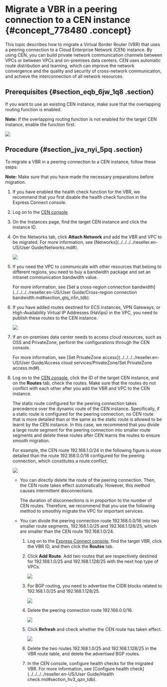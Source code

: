 # Migrate a VBR in a peering connection to a CEN instance {#concept_778480 .concept}

This topic describes how to migrate a Virtual Border Router \(VBR\) that uses a peering connection to a Cloud Enterprise Network \(CEN\) instance. By using CEN, you can build private network communication channels between VPCs or between VPCs and on-premises data centers. CEN uses automatic route distribution and learning, which can improve the network convergence and the quality and security of cross-network communication, and achieve the interconnection of all network resources.

## Prerequisites {#section_eqb_6jw_1q8 .section}

If you want to use an existing CEN instance, make sure that the overlapping routing function is enabled.

**Note:** If the overlapping routing function is not enabled for the target CEN instance, enable the function first.

![](http://static-aliyun-doc.oss-cn-hangzhou.aliyuncs.com/assets/img/630333/156438254049935_en-US.png)

## Procedure {#section_jva_nyi_5pq .section}

To migrate a VBR in a peering connection to a CEN instance, follow these steps:

**Note:** Make sure that you have made the necessary preparations before migration.

1.  If you have enabled the health check function for the VBR, we recommend that you first disable the health check function in the Express Connect console.
2.  Log on to the [CEN console](https://cen.console.aliyun.com).
3.  On the Instances page, find the target CEN instance and click the instance ID.
4.  On the Networks tab, click **Attach Network** and add the VBR and VPC to be migrated. For more information, see [Networks](../../../../reseller.en-US/User Guide/Networks.md#).

    ![](http://static-aliyun-doc.oss-cn-hangzhou.aliyuncs.com/assets/img/630370/156438254149948_en-US.png)

5.  If you need the VPC to communicate with other resources that belong to different regions, you need to buy a bandwidth package and set an intranet communication bandwidth value.

    For more information, see [Set a cross-region connection bandwidth](../../../../reseller.en-US/User Guide/Cross-region connection bandwidth.md#section_gtq_n5n_tdb).

6.  If you have added routes destined for ECS instances, VPN Gateways, or High-Availability Virtual IP Addresses \(HaVips\) in the VPC, you need to publish these routes to the CEN instance.

    ![](http://static-aliyun-doc.oss-cn-hangzhou.aliyuncs.com/assets/img/630439/156438254149940_en-US.png)

7.  If an on-premises data center needs to access cloud resources, such as OSS and PrivateZone, perform the configurations through the CEN console.

    For more information, see [Set PrivateZone access](../../../../reseller.en-US/User Guide/Access cloud services/PrivateZone/Set PrivateZone access.md#).

8.  Log on to the [CEN console](https://cen.console.aliyun.com/cen/detail/cen-0e7i2gmdfs6ymbxgay/route), click the ID of the target CEN instance, and on the **Routes** tab, check the routes. Make sure that the routes do not conflict with each other after you add the VBR and VPC to the CEN instance.

    The static route configured for the peering connection takes precedence over the dynamic route of the CEN instance. Specifically, if a static route is configured for the peering connection, no CEN route that is more detailed than or the same as the static route is allowed to be learnt by the CEN instance. In this case, we recommend that you divide a large route segment for the peering connection into smaller route segments and delete these routes after CEN learns the routes to ensure smooth migration.

    For example, the CEN route 192.168.1.0/24 in the following figure is more detailed than the route 192.168.0.0/16 configured for the peering connection, which constitutes a route conflict.

    ![](http://static-aliyun-doc.oss-cn-hangzhou.aliyuncs.com/assets/img/630370/156438254149949_en-US.png)

    -   You can directly delete the route of the peering connection. Then, the CEN route takes effect automatically. However, this method causes intermittent disconnections.

        The duration of disconnections is in proportion to the number of CEN routes. Therefore, we recommend that you use the following method to smoothly migrate the VPC for important services.

    -   You can divide the peering connection route 192.168.0.0/16 into two smaller route segments, 192.168.1.0/25 and 192.168.1.128/25, which are smaller than the CEN route 192.168.1.0/24.
        1.  Log on to the [Express Connect console](https://expressconnectnext.console.aliyun.com/vbr/cn-hangzhou/detail/vbr-bp1qg7vzlr2kjeak81e28), find the target VBR, click the VBR ID, and then click the **Routes** tab.
        2.  Click **Add Route**. Add two routes that are respectively destined for 192.168.1.0/25 and 192.168.1.128/25 with the next hop type of VPCs.

            ![](http://static-aliyun-doc.oss-cn-hangzhou.aliyuncs.com/assets/img/630370/156438254149950_en-US.png)

        3.  For BGP routing, you need to advertise the CIDR blocks related to 192.168.1.0/25 and 192.168.1.128/25.

            ![](http://static-aliyun-doc.oss-cn-hangzhou.aliyuncs.com/assets/img/630370/156438254249951_en-US.png)

        4.  Delete the peering connection route 192.168.0.0/16.

            ![](http://static-aliyun-doc.oss-cn-hangzhou.aliyuncs.com/assets/img/630370/156438254249952_en-US.png)

        5.  Click **Refresh** and check whether the CEN route has taken effect.

            ![](http://static-aliyun-doc.oss-cn-hangzhou.aliyuncs.com/assets/img/630370/156438254249953_en-US.png)

        6.  Delete the two routes 192.168.1.0/25 and 192.168.1.128/25 in the VBR route table, and delete the advertised BGP routes.
        7.  In the CEN console, configure health checks for the migrated VBR. For more information, see [Configure health check](../../../../reseller.en-US/User Guide/Health check.md#section_hv3_qzn_tdb).

